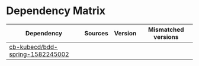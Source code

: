 # Dependency Matrix

Dependency | Sources | Version | Mismatched versions
---------- | ------- | ------- | -------------------
[cb-kubecd/bdd-spring-1582245002](https://github.com/cb-kubecd/bdd-spring-1582245002.git) |  | []() | 
